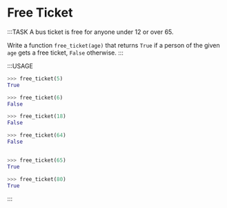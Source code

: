 # Free Ticket

:::TASK
A bus ticket is free for anyone under 12 or over 65.

Write a function `free_ticket(age)` that returns `True` if a person of the given `age` gets a free ticket, `False` otherwise.
:::

:::USAGE

```python
>>> free_ticket(5)
True

>>> free_ticket(6)
False

>>> free_ticket(18)
False

>>> free_ticket(64)
False


>>> free_ticket(65)
True

>>> free_ticket(80)
True
```

:::
